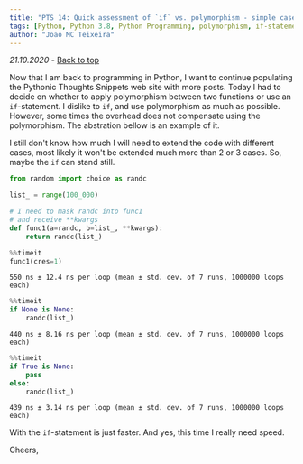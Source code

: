 ```yaml
---
title: "PTS 14: Quick assessment of `if` vs. polymorphism - simple case"
tags: [Python, Python 3.8, Python Programming, polymorphism, if-statements]
author: "Joao MC Teixeira"
---
```

_21.10.2020_ - [Back to top](https://pythonicthoughtssnippets.github.io)


Now that I am back to programming in Python, I want to continue populating the Pythonic Thoughts Snippets web site with more posts. Today I had to decide on whether to apply polymorphism between two functions or use an `if`-statement. I dislike to `if`, and use polymorphism as much as possible. However, some times the overhead does not compensate using the polymorphism. The abstration bellow is an example of it.

I still don't know how much I will need to extend the code with different cases, most likely it won't be extended much more than 2 or 3 cases. So, maybe the `if` can stand still.


```python
from random import choice as randc

list_ = range(100_000)
```


```python
# I need to mask randc into func1
# and receive **kwargs
def func1(a=randc, b=list_, **kwargs):
    return randc(list_)
```


```python
%%timeit
func1(cres=1)
```

    550 ns ± 12.4 ns per loop (mean ± std. dev. of 7 runs, 1000000 loops each)



```python
%%timeit
if None is None:
    randc(list_)
```

    440 ns ± 8.16 ns per loop (mean ± std. dev. of 7 runs, 1000000 loops each)



```python
%%timeit
if True is None:
    pass
else:
    randc(list_)
```

    439 ns ± 3.14 ns per loop (mean ± std. dev. of 7 runs, 1000000 loops each)


With the `if`-statement is just faster. And yes, this time I really need speed.

Cheers,
